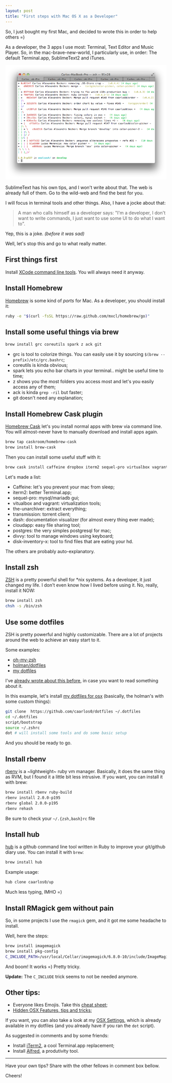 ```yaml
---
layout: post
title: "First steps with Mac OS X as a Developer"
---
```


So, I just bought my first Mac, and decided to wrote this in order to help
others =)

As a developer, the 3 apps I use most: Terminal, Text Editor and Music Player.
So, in the mac-brave-new-world, I particularly use, in order: The default
Terminal.app, SublimeText2 and iTunes.

<img src="/public/images/first-steps-osx.png" class="noshadow"
title="Mac OS X Terminal.app" alt="Mac OS X Terminal.app">

SublimeText has his own tips, and I won't write about that. The web is already
full of them. Go to the wild-web and find the best for you.

I will focus in terminal tools and other things. Also, I have a jocke about that:

> A man who calls himself as a developer says: "I'm a developer, I don't want
to write commands, I just want to use some UI to do what I want to".

Yep, this is a joke. _(before it was sad)_

Well, let's stop this and go to what really matter.

## First things first

Install [XCode command line tools][1]. You will always need it anyway.

## Install Homebrew

[Homebrew][2] is some kind of _ports_ for Mac. As a developer, you should
install it:

```bash
ruby -e "$(curl -fsSL https://raw.github.com/mxcl/homebrew/go)"
```

## Install some useful things via brew

```bash
brew install grc coreutils spark z ack git
```

- grc is tool to colorize things. You can easily use it by sourcing
`$(brew --prefix)/etc/grc.bashrc`;
- coreutils is kinda obvious;
- spark lets you echo bar charts in your terminal.. might be useful time to time;
- z shows you the most folders you access most and let's you easily access
any of them;
- ack is kinda `grep -ril` but faster;
- git doesn't need any explanation;

## Install Homebrew Cask plugin

[Homebrew Cask][cask] let's you install normal apps with brew via command line.
You will almost-never have to manually download and install apps again.

```bash
brew tap caskroom/homebrew-cask
brew install brew-cask
```

Then you can install some useful stuff with it:

```bash
brew cask install caffeine dropbox iterm2 sequel-pro virtualbox vagrant the-unarchiver vlc google-chrome skype transmission dash cloudapp postgres divvy rdio github disk-inventory-x
```


Let's made a list:

- Caffeine: let's you prevent your mac from sleep;
- iterm2: better Terminal.app;
- sequel-pro: mysql/mariadb gui;
- vitualbox and vagrant: virtualization tools;
- the-unarchiver: extract everything;
- transmission: torrent client;
- dash: documentation visualizer (for almost every thing ever made);
- cloudapp: easy file sharing tool;
- postgres: the very simples postgresql for mac;
- divvy: tool to manage windows using keyboard;
- disk-inventory-x: tool to find files that are eating your hd.

The others are probably auto-explanatory.

[cask]: https://github.com/phinze/homebrew-cask

## Install zsh

[ZSH][3] is a pretty powerful shell for *nix systems. As a developer, it just
changed my life. I don't even know how I lived before using it. No, really,
install it NOW:

```bash
brew install zsh
chsh -s /bin/zsh
```

## Use some dotfiles

ZSH is pretty powerful and highly customizable. There are a lot of projects
around the web to achieve an easy start to it.

Some examples:

- [oh-my-zsh][4]
- [holman/dotfiles][5]
- [my dotfiles][7]

I've [already wrote about this before][8], in case you want to read something
about it.

In this example, let's install [my dotfiles for osx][7] (basically, the
holman's with some custom things):

```bash
git clone  https://github.com/caarlos0/dotfiles ~/.dotfiles
cd ~/.dotfiles
script/bootstrap
source ~/.zshrc
dot # will install some tools and do some basic setup
```

And you should be ready to go.

## Install rbenv

[rbenv][9] is a ~lightweight~ ruby vm manager. Basically, it does the same thing
as RVM, but I found it a little bit less intrusive. If you want, you can install
it with brew:

```bash
brew install rbenv ruby-build
rbenv install 2.0.0-p195
rbenv global 2.0.0-p195
rbenv rehash
```

Be sure to check your `~/.{zsh,bash}rc` file

## Install hub

[hub][10] is a github command line tool written in Ruby to improve your
git/github diary use. You can install it with `brew`:

```bash
brew install hub
```

Example usage:

```bash
hub clone caarlos0/up
```

Much less typing, IMHO =)


## Install RMagick gem without pain

So, in some projects I use the `rmagick` gem, and it got me some headache to
install.

Well, here the steps:

```bash
brew install imagemagick
brew install pkg-config
C_INCLUDE_PATH=/usr/local/Cellar/imagemagick/6.8.0-10/include/ImageMagick gem install rmagick
```

And boom! It works =) Pretty tricky.

**Update:** The `C_INCLUDE` trick seems to not be needed anymore.

## Other tips:

- Everyone likes Emojis. Take this [cheat sheet][11];
- [Hidden OSX Features, tips and tricks][16];

If you want, you can also take a look at my [OSX Settings][15], which
is already available in my dotfiles (and you already have if you ran the
`dot` script).

As suggested in comments and by some friends:

- Install [iTerm2][12], a cool Terminal.app replacement;
- Install [Alfred][13], a produtivity tool.

****

Have your own tips? Share with the other fellows in comment box bellow.

Cheers!


[1]: https://developer.apple.com/devcenter/mac/index.action
[2]: http://mxcl.github.com/homebrew/
[3]: http://www.zsh.org/
[4]: https://github.com/robbyrussell/oh-my-zsh
[5]: https://github.com/holman/dotfiles/
[7]: https://github.com/caarlos0/dotfiles-osx
[8]: /posts/dotfiles-are-meant-to-be-forked/
[9]: https://github.com/sstephenson/rbenv/
[10]: https://github.com/defunkt/hub
[11]: http://www.emoji-cheat-sheet.com
[12]: http://www.iterm2.com/
[13]: http://www.alfredapp.com/
[14]: http://www.derlien.com/
[15]: https://github.com/caarlos0/dotfiles-mac/blob/master/osx/set-defaults.sh
[16]: http://apple.stackexchange.com/questions/400/please-share-your-hidden-os-x-features-or-tips-and-tricks
[17]: http://www.irradiatedsoftware.com/sizeup/
